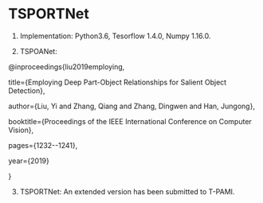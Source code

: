 # TSPORTNet
1. Implementation: Python3.6, Tesorflow 1.4.0, Numpy 1.16.0.

2. TSPOANet: 

@inproceedings{liu2019employing,

  title={Employing Deep Part-Object Relationships for Salient Object Detection},
  
  author={Liu, Yi and Zhang, Qiang and Zhang, Dingwen and Han, Jungong},
  
  booktitle={Proceedings of the IEEE International Conference on Computer Vision},
  
  pages={1232--1241},
  
  year={2019}
  
}

3. TSPORTNet: An extended version has been submitted to T-PAMI.
